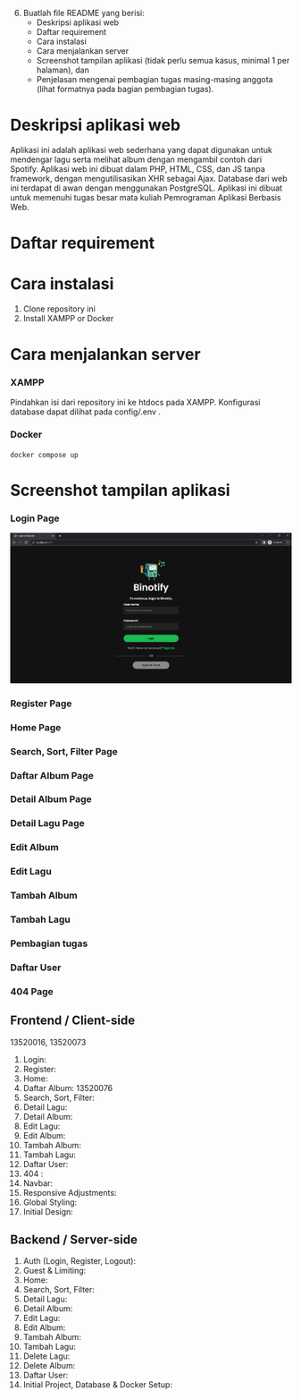 6. Buatlah file README yang berisi:
   - Deskripsi aplikasi web
   - Daftar requirement
   - Cara instalasi
   - Cara menjalankan server
   - Screenshot tampilan aplikasi (tidak perlu semua kasus, minimal 1 per halaman), dan
   - Penjelasan mengenai pembagian tugas masing-masing anggota (lihat formatnya pada bagian pembagian tugas).

# Deskripsi aplikasi web

Aplikasi ini adalah aplikasi web sederhana yang dapat digunakan untuk mendengar lagu serta melihat album dengan mengambil contoh dari Spotify. Aplikasi web ini dibuat dalam PHP, HTML, CSS, dan JS tanpa framework, dengan mengutilisasikan XHR sebagai Ajax. Database dari web ini terdapat di awan dengan menggunakan PostgreSQL. Aplikasi ini dibuat untuk memenuhi tugas besar mata kuliah Pemrograman Aplikasi Berbasis Web.

# Daftar requirement

# Cara instalasi

1. Clone repository ini
2. Install XAMPP or Docker

# Cara menjalankan server

### XAMPP

Pindahkan isi dari repository ini ke htdocs pada XAMPP. Konfigurasi database dapat dilihat pada config/.env .

### Docker

`docker compose up`

# Screenshot tampilan aplikasi

### Login Page

![](screenshots/20221028142714.png)

### Register Page

### Home Page

### Search, Sort, Filter Page

### Daftar Album Page

### Detail Album Page

### Detail Lagu Page

### Edit Album

### Edit Lagu

### Tambah Album

### Tambah Lagu

### Pembagian tugas

### Daftar User

### 404 Page

## Frontend / Client-side

13520016, 13520073

1. Login:
2. Register:
3. Home:
4. Daftar Album: 13520076
5. Search, Sort, Filter:
6. Detail Lagu:
7. Detail Album:
8. Edit Lagu:
9. Edit Album:
10. Tambah Album:
11. Tambah Lagu:
12. Daftar User:
13. 404 :
14. Navbar:
15. Responsive Adjustments:
16. Global Styling:
17. Initial Design:

## Backend / Server-side

1. Auth (Login, Register, Logout):
2. Guest & Limiting:
3. Home:
4. Search, Sort, Filter:
5. Detail Lagu:
6. Detail Album:
7. Edit Lagu:
8. Edit Album:
9. Tambah Album:
10. Tambah Lagu:
11. Delete Lagu:
12. Delete Album:
13. Daftar User:
14. Initial Project, Database & Docker Setup:
